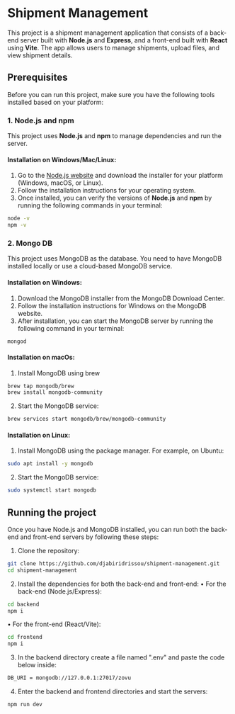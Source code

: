 # Shipment Management

This project is a shipment management application that consists of a back-end server built with **Node.js** and **Express**, and a front-end built with **React** using **Vite**. The app allows users to manage shipments, upload files, and view shipment details.

## Prerequisites

Before you can run this project, make sure you have the following tools installed based on your platform:

### 1. **Node.js and npm**

This project uses **Node.js** and **npm** to manage dependencies and run the server.

#### Installation on **Windows/Mac/Linux**:

1. Go to the [Node.js website](https://nodejs.org/) and download the installer for your platform (Windows, macOS, or Linux).
2. Follow the installation instructions for your operating system.
3. Once installed, you can verify the versions of **Node.js** and **npm** by running the following commands in your terminal:

```bash
node -v
npm -v
```

### 2. **Mongo DB**

This project uses MongoDB as the database. You need to have MongoDB installed locally or use a cloud-based MongoDB service.

#### Installation on **Windows**:

1.	Download the MongoDB installer from the MongoDB Download Center.
2.	Follow the installation instructions for Windows on the MongoDB website.
3.	After installation, you can start the MongoDB server by running the following command in your terminal:

```bash
mongod
```

#### Installation on **macOs**:

1.	Install MongoDB using brew

```bash
brew tap mongodb/brew
brew install mongodb-community
```

2.	Start the MongoDB service:

```bash
brew services start mongodb/brew/mongodb-community
```

#### Installation on **Linux**:

1.	Install MongoDB using the package manager. For example, on Ubuntu:

```bash
sudo apt install -y mongodb
```

2.	Start the MongoDB service:

```bash
sudo systemctl start mongodb
```

## Running the project

Once you have Node.js and MongoDB installed, you can run both the back-end and front-end servers by following these steps:
1.	Clone the repository:

```bash
git clone https://github.com/djabiridrissou/shipment-management.git
cd shipment-management
```

2.	Install the dependencies for both the back-end and front-end:
•	For the back-end (Node.js/Express):

```bash
cd backend
npm i
```

•	For the front-end (React/Vite):

```bash
cd frontend
npm i
```

3. In the backend directory create a file named ".env" and paste the code below inside:
```bash
DB_URI = mongodb://127.0.0.1:27017/zovu
```

4. Enter the backend and frontend directories and start the servers:

```bash
npm run dev
```